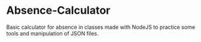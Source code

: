 # Absence-Calculator
Basic calculator for absence in classes made with NodeJS to practice some tools and manipulation of JSON files.
